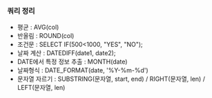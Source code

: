 ### 쿼리 정리
- 평균 : AVG(col)
- 반올림 : ROUND(col)
- 조건문 : SELECT IF(500<1000, "YES", "NO");
- 날짜 계산 : DATEDIFF(date1, date2);
- DATE에서 특정 정보 추출 : MONTH(date)
- 날짜형식 : DATE_FORMAT(date, '%Y-%m-%d')
- 문자열 자르기 : SUBSTRING(문자열, start, end) / RIGHT(문자열, len) / LEFT(문자열, len)
